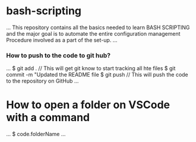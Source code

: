 # bash-scripting

...
This repository contains all the basics needed to learn BASH SCRIPTING and the major goal is to automate the entire configuration management Procedure involved as a part of the set-up.
...


### How to push to the code to git hub?

...
    $ git add .   // This will get git know to start tracking all hte files
    $ git commit -m "Updated the README file
    $ git push    // This will push the code to the repository on GitHub
...

# How to open a folder on VSCode with a command

...
    $ code.folderName
...